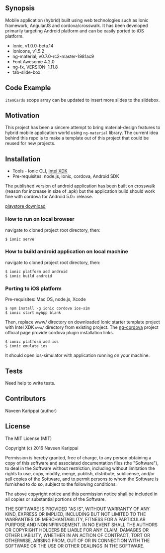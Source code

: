 ## Synopsis

Mobile application (hybrid) built using web technologies such as Ionic framework, AngularJS and cordova/crosswalk. It has been 
developed primarily targeting Android platform and can be easily ported to iOS platform.

* Ionic, v1.0.0-beta.14
* Ionicons, v1.5.2
* ng-material, v0.7.0-rc2-master-1981ac9
* Font Awesome 4.2.0
* ng-fx, VERSION: 1.11.8
* tab-slide-box 

## Code Example

`itemCards` scope array can be updated to insert more slides to the slidebox. 


## Motivation

This project has been a sincere attempt to bring material-design features to hybrid mobile application world using `ng-material`
library. The current idea behind this repo is to make a template out of this project that could be reused for new projects.


## Installation

* Tools - Ionic CLI, [Intel XDK](https://software.intel.com/en-us/intel-xdk)
* Pre-requisites: node.js, Ionic, cordova, Android SDK

The published version of android application has been built on crosswalk (reason for increase in size of .apk) but the application 
build should work fine with cordova for Android 5.0+ release.

[playstore download](https://play.google.com/store/apps/details?id=com.naveenkarippai.animals&hl=en)

### How to run on local browser

navigate to cloned project root directory, then:

`$ ionic serve`

### How to build android application on local machine

navigate to cloned project root directory, then:

```
$ ionic platform add android
$ ionic build android
```
### Porting to iOS platform

Pre-requisites: Mac OS, node.js, Xcode

```
$ npm install -g ionic cordova ios-sim
$ ionic start myApp blank
```
Then, replace www/ directory on downloaded Ionic starter template project with Intel XDK `www/` directory from existing project. 
The [ng-cordova](http://ngcordova.com/) project official page provide cordova plugin installation links.

```
$ ionic platform add ios
$ ionic emulate ios
```
It should open ios-simulator with application running on your machine.

## Tests

Need help to write tests.

## Contributors

Naveen Karippai (author)

## License

The MIT License (MIT)

Copyright (c) 2016 Naveen Karippai

Permission is hereby granted, free of charge, to any person obtaining a copy
of this software and associated documentation files (the "Software"), to deal
in the Software without restriction, including without limitation the rights
to use, copy, modify, merge, publish, distribute, sublicense, and/or sell
copies of the Software, and to permit persons to whom the Software is
furnished to do so, subject to the following conditions:

The above copyright notice and this permission notice shall be included in all
copies or substantial portions of the Software.

THE SOFTWARE IS PROVIDED "AS IS", WITHOUT WARRANTY OF ANY KIND, EXPRESS OR
IMPLIED, INCLUDING BUT NOT LIMITED TO THE WARRANTIES OF MERCHANTABILITY,
FITNESS FOR A PARTICULAR PURPOSE AND NONINFRINGEMENT. IN NO EVENT SHALL THE
AUTHORS OR COPYRIGHT HOLDERS BE LIABLE FOR ANY CLAIM, DAMAGES OR OTHER
LIABILITY, WHETHER IN AN ACTION OF CONTRACT, TORT OR OTHERWISE, ARISING FROM,
OUT OF OR IN CONNECTION WITH THE SOFTWARE OR THE USE OR OTHER DEALINGS IN THE
SOFTWARE.


